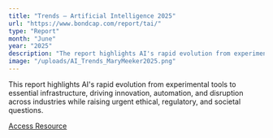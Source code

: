 ```yaml
---
title: "Trends – Artificial Intelligence 2025"
url: "https://www.bondcap.com/report/tai/"
type: "Report"
month: "June"
year: "2025"
description: "The report highlights AI's rapid evolution from experimental tools to essential infrastructure, driving innovation, automation, and disruption across industries while raising urgent ethical, regulatory, and societal questions."
image: "/uploads/AI_Trends_MaryMeeker2025.png"
---
```


This report highlights AI's rapid evolution from experimental tools to essential infrastructure, driving innovation, automation, and disruption across industries while raising urgent ethical, regulatory, and societal questions.

[Access Resource](https://www.bondcap.com/report/tai/)
